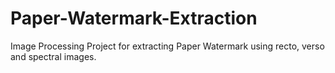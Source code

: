 # Paper-Watermark-Extraction
Image Processing Project for extracting Paper Watermark using recto, verso and spectral images.
